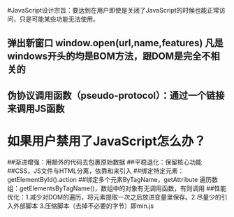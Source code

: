 #JavaScript设计宗旨：要达到在用户即使是关闭了JavaScript的时候也能正常访问，只是可能某些功能无法使用。

## 弹出新窗口 window.open(url,name,features) 凡是windows开头的均是BOM方法，跟DOM是完全不相关的
## 伪协议调用函数（pseudo-protocol）：通过一个链接来调用JS函数 
# 如果用户禁用了JavaScript怎么办？
##渐进增强：用额外的代码去包裹原始数据
##平稳退化：保留核心功能
##CSS，JS文件与HTML分离，依靠<link>和<javascript>来引入
##绑定特定元素：getElementById().action
##绑定多个元素ByTagName，getAttribute 遍历数组：getElementsByTagName()，数组中的对象有无调用函数，有则调用
##性能优化：1.减少对DOM的遍历，将元素提取一次之后放进变量里保存。2.尽量少的引入外部脚本 3.压缩脚本（去掉不必要的字节）即min.js